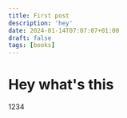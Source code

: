 ```yaml
---
title: First post
description: 'hey'
date: 2024-01-14T07:07:07+01:00
draft: false
tags: [books]
---
```


# Hey what's this
1234
